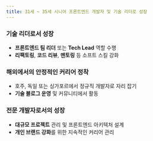 ```yaml
---
title: 31세 ~ 35세 시니어 프론트엔드 개발자 및 기술 리더로 성장
---
```


### 기술 리더로서 성장
- **프론트엔드 팀 리더** 또는 **Tech Lead** 역할 수행
- **리팩토링**, **코드 리뷰**, **멘토링** 등 소프트 스킬 강화

### 해외에서의 안정적인 커리어 정착
- 호주, 독일 또는 싱가포르에서 정규직 개발자로 자리 잡기
- **기술 블로그 운영** 및 커뮤니티에서 활동

### 전문 개발자로서의 성장
- **대규모 프로젝트** 관리 및 프론트엔드 아키텍처 설계
- **개인 브랜드 강화**를 위한 지속적인 커리어 관리
